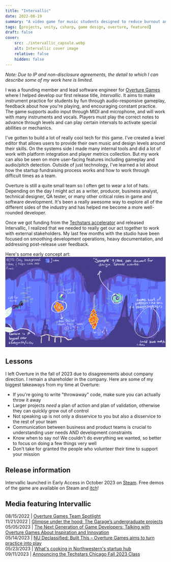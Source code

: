 ```yaml
---
title: "Intervallic"
date: 2022-08-19
summary: "A video game for music students designed to reduce burnout and make practice fun. Now available on Steam!"
tags: [projects, unity, csharp, game design, overture, featured]
draft: false
cover:
    src: ./intervallic_capsule.webp
    alt: Intervallic cover image
    relative: false
    hidden: false
---
```

*Note: Due to IP and non-disclosure agreements, the detail to which I can describe some of my work here is limited.*
  
I was a founding member and lead software engineer for [Overture Games](https://www.overture.games/) where I helped develop our first release title, *Intervallic*. It aims to make instrument practice for students by fun through audio-responsive gameplay, feedback about how you're playing, and encouraging constant practice. The game supports audio input through MIDI and microphone, and will work with many instruments and vocals. Players must play the correct notes to advance through levels and can play certain intervals to activate special abilities or mechanics.

I've gotten to build a lot of really cool tech for this game. I've created a level editor that allows users to provide their own music and design levels around their skills. On the systems side I made many internal tools and did a lot of work with platform integration and player metrics collection. But my work can also be seen on more user-facing features including gameplay and audio/pitch detection.  Outside of just technology, I've learned a lot about how the startup fundraising process works and how to work through difficult times as a team.

Overture is still a quite small team so I often get to wear a lot of hats. Depending on the day I might act as a writer, producer, business analyst, technical designer, QA tester, or many other critical roles in game and software development. It's been a really awesome way to explore all of the different sides of the industry and has helped me become a more well-rounded developer.

Once we got funding from the [Techstars accelerator](https://www.techstars.com/newsroom/announcing-the-techstars-chicago-fall-2023-class) and released Intervallic, I realized that we needed to really get our act together to work with external stakeholders. My last few months with the studio have been focused on smoothing development operations, heavy documentation, and addressing post-release user feedback.

Here's some early concept art:
![concept](./concept.png) 

## Lessons

I left Overture in the fall of 2023 due to disagreements about company direction. I remain a shareholder in the company. Here are some of my biggest takeaways from my time at Overture:

- If you're going to write "throwaway" code, make sure you can actually throw it away
- Larger projects *need* a plan of action and plan of validation, otherwise they can quickly grow out of control
- Not speaking up is not only a disservice to you but also a disservice to the rest of your team
- Communication between business and product teams is crucial to understanding user needs AND development constraints
- Know when to say no! We couldn't do everything we wanted, so better to focus on doing a few things very well
- Don't take for granted the people who volunteer their time to support your mission
   

## Release information

Intervallic launched in Early Access in October 2023 on [Steam](https://store.steampowered.com/app/2270460). Free demos of the game are available on Steam and [itch](https://overturegames.itch.io/intervallic)!

## Media featuring Intervallic

08/15/2022  | [Overture Games Team Spotlight](https://thegarage.northwestern.edu/news/overture-games-team-spotlight/)  \
11/21/2022  | [Glimpse under the hood: The Garage’s undergraduate projects](https://dailynorthwestern.com/2022/11/21/photo/captured-glimpse-under-the-hood-the-garages-undergraduate-projects) \
05/05/2023  | [The Next Generation of Game Developers: Talking with Overture Games About Inspiration and Innovation](https://www.sceneandheardnu.com/content/2023/5/5/the-next-generation-of-game-developers-talking-with-overture-games-about-inspiration-and-innovation) \
05/14/2023  | [NU Declassified: Built This – Overture Games aims to turn practice into play](https://dailynorthwestern.com/2023/05/14/audio/nu-declassified-built-this-overture-games-aims-to-turn-practice-into-play/) \
05/23/2023  | [What's cooking in Northwestern's startup hub](https://www.chicagobusiness.com/crains-daily-gist/checking-startup-progress-northwesterns-garage) \
09/11/2023  | [Announcing the Techstars Chicago Fall 2023 Class](https://www.techstars.com/newsroom/announcing-the-techstars-chicago-fall-2023-class)